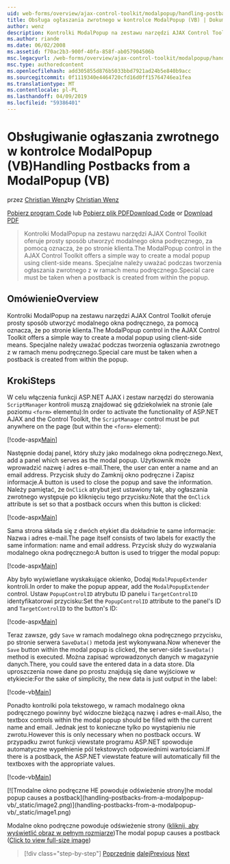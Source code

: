 ```yaml
---
uid: web-forms/overview/ajax-control-toolkit/modalpopup/handling-postbacks-from-a-modalpopup-vb
title: Obsługa ogłaszania zwrotnego w kontrolce ModalPopup (VB) | Dokumentacja firmy Microsoft
author: wenz
description: Kontrolki ModalPopup na zestawu narzędzi AJAX Control Toolkit oferuje prosty sposób utworzyć modalnego okna podręcznego, za pomocą oznacza, że po stronie klienta. Specjalne należy zachować ostrożność podczas pos...
ms.author: riande
ms.date: 06/02/2008
ms.assetid: f70ac2b3-900f-40fa-858f-ab057904506b
msc.legacyurl: /web-forms/overview/ajax-control-toolkit/modalpopup/handling-postbacks-from-a-modalpopup-vb
msc.type: authoredcontent
ms.openlocfilehash: add305855d876b5033bbd7921ad24b5e840b9acc
ms.sourcegitcommit: 0f1119340e4464720cfd16d0ff15764746ea1fea
ms.translationtype: MT
ms.contentlocale: pl-PL
ms.lasthandoff: 04/09/2019
ms.locfileid: "59386401"
---
```

# <a name="handling-postbacks-from-a-modalpopup-vb"></a><span data-ttu-id="82abf-104">Obsługiwanie ogłaszania zwrotnego w kontrolce ModalPopup (VB)</span><span class="sxs-lookup"><span data-stu-id="82abf-104">Handling Postbacks from a ModalPopup (VB)</span></span>

<span data-ttu-id="82abf-105">przez [Christian Wenz](https://github.com/wenz)</span><span class="sxs-lookup"><span data-stu-id="82abf-105">by [Christian Wenz](https://github.com/wenz)</span></span>

<span data-ttu-id="82abf-106">[Pobierz program Code](http://download.microsoft.com/download/2/4/0/24052038-f942-4336-905b-b60ae56f0dd5/ModalPopup3.vb.zip) lub [Pobierz plik PDF](http://download.microsoft.com/download/b/6/a/b6ae89ee-df69-4c87-9bfb-ad1eb2b23373/modalpopup3VB.pdf)</span><span class="sxs-lookup"><span data-stu-id="82abf-106">[Download Code](http://download.microsoft.com/download/2/4/0/24052038-f942-4336-905b-b60ae56f0dd5/ModalPopup3.vb.zip) or [Download PDF](http://download.microsoft.com/download/b/6/a/b6ae89ee-df69-4c87-9bfb-ad1eb2b23373/modalpopup3VB.pdf)</span></span>

> <span data-ttu-id="82abf-107">Kontrolki ModalPopup na zestawu narzędzi AJAX Control Toolkit oferuje prosty sposób utworzyć modalnego okna podręcznego, za pomocą oznacza, że po stronie klienta.</span><span class="sxs-lookup"><span data-stu-id="82abf-107">The ModalPopup control in the AJAX Control Toolkit offers a simple way to create a modal popup using client-side means.</span></span> <span data-ttu-id="82abf-108">Specjalne należy uważać podczas tworzenia ogłaszania zwrotnego z w ramach menu podręcznego.</span><span class="sxs-lookup"><span data-stu-id="82abf-108">Special care must be taken when a postback is created from within the popup.</span></span>


## <a name="overview"></a><span data-ttu-id="82abf-109">Omówienie</span><span class="sxs-lookup"><span data-stu-id="82abf-109">Overview</span></span>

<span data-ttu-id="82abf-110">Kontrolki ModalPopup na zestawu narzędzi AJAX Control Toolkit oferuje prosty sposób utworzyć modalnego okna podręcznego, za pomocą oznacza, że po stronie klienta.</span><span class="sxs-lookup"><span data-stu-id="82abf-110">The ModalPopup control in the AJAX Control Toolkit offers a simple way to create a modal popup using client-side means.</span></span> <span data-ttu-id="82abf-111">Specjalne należy uważać podczas tworzenia ogłaszania zwrotnego z w ramach menu podręcznego.</span><span class="sxs-lookup"><span data-stu-id="82abf-111">Special care must be taken when a postback is created from within the popup.</span></span>

## <a name="steps"></a><span data-ttu-id="82abf-112">Kroki</span><span class="sxs-lookup"><span data-stu-id="82abf-112">Steps</span></span>

<span data-ttu-id="82abf-113">W celu włączenia funkcji ASP.NET AJAX i zestaw narzędzi do sterowania `ScriptManager` kontroli muszą znajdować się gdziekolwiek na stronie (ale poziomu `<form>` elementu):</span><span class="sxs-lookup"><span data-stu-id="82abf-113">In order to activate the functionality of ASP.NET AJAX and the Control Toolkit, the `ScriptManager` control must be put anywhere on the page (but within the `<form>` element):</span></span>

[!code-aspx[Main](handling-postbacks-from-a-modalpopup-vb/samples/sample1.aspx)]

<span data-ttu-id="82abf-114">Następnie dodaj panel, który służy jako modalnego okna podręcznego.</span><span class="sxs-lookup"><span data-stu-id="82abf-114">Next, add a panel which serves as the modal popup.</span></span> <span data-ttu-id="82abf-115">Użytkownik może wprowadzić nazwę i adres e-mail.</span><span class="sxs-lookup"><span data-stu-id="82abf-115">There, the user can enter a name and an email address.</span></span> <span data-ttu-id="82abf-116">Przycisk służy do Zamknij okno podręczne i Zapisz informacje.</span><span class="sxs-lookup"><span data-stu-id="82abf-116">A button is used to close the popup and save the information.</span></span> <span data-ttu-id="82abf-117">Należy pamiętać, że `OnClick` atrybut jest ustawiony tak, aby ogłaszania zwrotnego występuje po kliknięciu tego przycisku:</span><span class="sxs-lookup"><span data-stu-id="82abf-117">Note that the `OnClick` attribute is set so that a postback occurs when this button is clicked:</span></span>

[!code-aspx[Main](handling-postbacks-from-a-modalpopup-vb/samples/sample2.aspx)]

<span data-ttu-id="82abf-118">Sama strona składa się z dwóch etykiet dla dokładnie te same informacje: Nazwa i adres e-mail.</span><span class="sxs-lookup"><span data-stu-id="82abf-118">The page itself consists of two labels for exactly the same information: name and email address.</span></span> <span data-ttu-id="82abf-119">Przycisk służy do wyzwalania modalnego okna podręcznego:</span><span class="sxs-lookup"><span data-stu-id="82abf-119">A button is used to trigger the modal popup:</span></span>

[!code-aspx[Main](handling-postbacks-from-a-modalpopup-vb/samples/sample3.aspx)]

<span data-ttu-id="82abf-120">Aby było wyświetlane wyskakujące okienko, Dodaj `ModalPopupExtender` kontroli.</span><span class="sxs-lookup"><span data-stu-id="82abf-120">In order to make the popup appear, add the `ModalPopupExtender` control.</span></span> <span data-ttu-id="82abf-121">Ustaw `PopupControlID` atrybutu ID panelu i `TargetControlID` identyfikatorowi przycisku:</span><span class="sxs-lookup"><span data-stu-id="82abf-121">Set the `PopupControlID` attribute to the panel's ID and `TargetControlID` to the button's ID:</span></span>

[!code-aspx[Main](handling-postbacks-from-a-modalpopup-vb/samples/sample4.aspx)]

<span data-ttu-id="82abf-122">Teraz zawsze, gdy `Save` w ramach modalnego okna podręcznego przycisku, po stronie serwera `SaveData()` metoda jest wykonywana.</span><span class="sxs-lookup"><span data-stu-id="82abf-122">Now whenever the `Save` button within the modal popup is clicked, the server-side `SaveData()` method is executed.</span></span> <span data-ttu-id="82abf-123">Można zapisać wprowadzonych danych w magazynie danych.</span><span class="sxs-lookup"><span data-stu-id="82abf-123">There, you could save the entered data in a data store.</span></span> <span data-ttu-id="82abf-124">Dla uproszczenia nowe dane po prostu znajdują się dane wyjściowe w etykiecie:</span><span class="sxs-lookup"><span data-stu-id="82abf-124">For the sake of simplicity, the new data is just output in the label:</span></span>

[!code-vb[Main](handling-postbacks-from-a-modalpopup-vb/samples/sample5.vb)]

<span data-ttu-id="82abf-125">Ponadto kontrolki pola tekstowego, w ramach modalnego okna podręcznego powinny być widoczne bieżącą nazwę i adres e-mail.</span><span class="sxs-lookup"><span data-stu-id="82abf-125">Also, the textbox controls within the modal popup should be filled with the current name and email.</span></span> <span data-ttu-id="82abf-126">Jednak jest to konieczne tylko po wystąpieniu nie zwrotu.</span><span class="sxs-lookup"><span data-stu-id="82abf-126">However this is only necessary when no postback occurs.</span></span> <span data-ttu-id="82abf-127">W przypadku zwrot funkcji viewstate programu ASP.NET spowoduje automatyczne wypełnienie pól tekstowych odpowiednimi wartościami.</span><span class="sxs-lookup"><span data-stu-id="82abf-127">If there is a postback, the ASP.NET viewstate feature will automatically fill the textboxes with the appropriate values.</span></span>

[!code-vb[Main](handling-postbacks-from-a-modalpopup-vb/samples/sample6.vb)]


[![T<span data-ttu-id="82abf-128">modalne okno podręczne HE powoduje odświeżenie strony]</span><span class="sxs-lookup"><span data-stu-id="82abf-128">he modal popup causes a postback]</span></span>(handling-postbacks-from-a-modalpopup-vb/_static/image2.png)](handling-postbacks-from-a-modalpopup-vb/_static/image1.png)

<span data-ttu-id="82abf-129">Modalne okno podręczne powoduje odświeżenie strony ([kliknij, aby wyświetlić obraz w pełnym rozmiarze](handling-postbacks-from-a-modalpopup-vb/_static/image3.png))</span><span class="sxs-lookup"><span data-stu-id="82abf-129">The modal popup causes a postback ([Click to view full-size image](handling-postbacks-from-a-modalpopup-vb/_static/image3.png))</span></span>

> [!div class="step-by-step"]
> <span data-ttu-id="82abf-130">[Poprzednie](using-modalpopup-with-a-repeater-control-vb.md)
> [dalej](positioning-a-modalpopup-vb.md)</span><span class="sxs-lookup"><span data-stu-id="82abf-130">[Previous](using-modalpopup-with-a-repeater-control-vb.md)
[Next](positioning-a-modalpopup-vb.md)</span></span>

